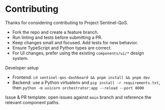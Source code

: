 # Contributing

Thanks for considering contributing to Project Sentinel-QoS.

- Fork the repo and create a feature branch.
- Run linting and tests before submitting a PR.
- Keep changes small and focused. Add tests for new behavior.
- Ensure TypeScript and Python types are correct.
- For UI changes, prefer using the existing `components/ui/*` design system.

Developer setup
- Frontend: `cd sentinel-qos-dashboard && pnpm install && pnpm dev`
- Backend: use a Python virtualenv and `pip install -r requirements.txt`, then `python -m uvicorn orchestrator:app --reload --port 8000`

Issue & PR template: open issues against `main` branch and reference the relevant component paths.

